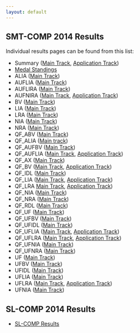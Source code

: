 ```yaml
---
layout: default
---
```


## SMT-COMP 2014 Results

Individual results pages can be found from this list:

- Summary (<a href="results/summary.html">Main Track</a>, <a href="results/summary-app.html">Application Track</a>)
- <a href="results/gold.html">Medal Standings</a>
- ALIA (<a href="results/ALIA.html">Main Track</a>)
- AUFLIA (<a href="results/AUFLIA.html">Main Track</a>)
- AUFLIRA (<a href="results/AUFLIRA.html">Main Track</a>)
- AUFNIRA (<a href="results/AUFNIRA.html">Main Track</a>, <a href="results/AUFNIRA-app.html">Application Track</a>)
- BV (<a href="results/BV.html">Main Track</a>)
- LIA (<a href="results/LIA.html">Main Track</a>)
- LRA (<a href="results/LRA.html">Main Track</a>)
- NIA (<a href="results/NIA.html">Main Track</a>)
- NRA (<a href="results/NRA.html">Main Track</a>)
- QF_ABV (<a href="results/QF_ABV.html">Main Track</a>)
- QF_ALIA (<a href="results/QF_ALIA.html">Main track</a>)
- QF_AUFBV (<a href="results/QF_AUFBV.html">Main Track</a>)
- QF_AUFLIA (<a href="results/QF_AUFLIA.html">Main Track</a>, <a href="results/QF_AUFLIA-app.html">Application Track</a>)
- QF_AX (<a href="results/QF_AX.html">Main Track</a>)
- QF_BV (<a href="results/QF_BV.html">Main Track</a>, <a href="results/QF_BV-app.html">Application Track</a>)
- QF_IDL (<a href="results/QF_IDL.html">Main Track</a>)
- QF_LIA (<a href="results/QF_LIA.html">Main Track</a>, <a href="results/QF_LIA-app.html">Application Track</a>)
- QF_LRA <a href="results/QF_LRA.html">Main Track</a>, <a href="results/QF_LRA-app.html">Application Track</a>)
- QF_NIA (<a href="results/QF_NIA.html">Main Track</a>)
- QF_NRA (<a href="results/QF_NRA.html">Main Track</a>)
- QF_RDL (<a href="results/QF_RDL.html">Main Track</a>)
- QF_UF (<a href="results/QF_UF.html">Main Track</a>)
- QF_UFBV (<a href="results/QF_UFBV.html">Main Track</a>)
- QF_UFIDL (<a href="results/QF_UFIDL.html">Main Track</a>)
- QF_UFLIA (<a href="results/QF_UFLIA.html">Main Track</a>, <a href="results/QF_UFLIA-app.html">Application Track</a>)
- QF_UFLRA (<a href="results/QF_UFLRA.html">Main Track</a>, <a href="results/QF_UFLRA-app.html">Application Track</a>)
- QF_UFNIA (<a href="results/QF_UFNIA.html">Main Track</a>)
- QF_UFNRA (<a href="results/QF_UFNRA.html">Main Track</a>)
- UF (<a href="results/UF.html">Main Track</a>)
- UFBV (<a href="results/UFBV.html">Main Track</a>)
- UFIDL (<a href="results/UFIDL.html">Main Track</a>)
- UFLIA (<a href="results/UFLIA.html">Main Track</a>)
- UFLRA (<a href="results/UFLRA.html">Main Track</a>, <a href="results/UFLRA-app.html">Application Track</a>)
- UFNIA (<a href="results/UFNIA.html">Main Track</a>)


## SL-COMP 2014 Results

- <a href="results/SLCOMP.html">SL-COMP Results</a>
